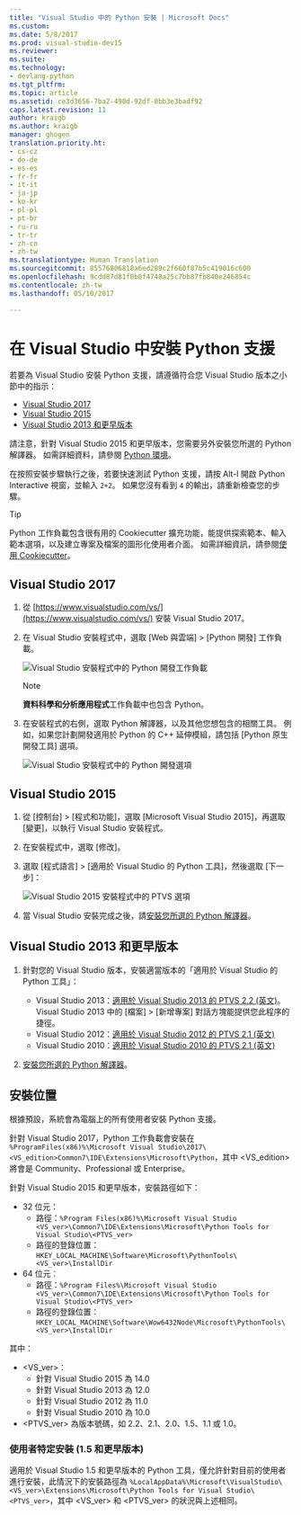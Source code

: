 ```yaml
---
title: "Visual Studio 中的 Python 安裝 | Microsoft Docs"
ms.custom: 
ms.date: 5/8/2017
ms.prod: visual-studio-dev15
ms.reviewer: 
ms.suite: 
ms.technology:
- devlang-python
ms.tgt_pltfrm: 
ms.topic: article
ms.assetid: ce3d3656-7ba2-490d-92df-0bb3e3badf92
caps.latest.revision: 11
author: kraigb
ms.author: kraigb
manager: ghogen
translation.priority.ht:
- cs-cz
- de-de
- es-es
- fr-fr
- it-it
- ja-jp
- ko-kr
- pl-pl
- pt-br
- ru-ru
- tr-tr
- zh-cn
- zh-tw
ms.translationtype: Human Translation
ms.sourcegitcommit: 85576806818a6ed289c2f660f87b5c419016c600
ms.openlocfilehash: 9cdd87d81f0b0f4748a25c7bb87fb840e246854c
ms.contentlocale: zh-tw
ms.lasthandoff: 05/10/2017

---
```


# <a name="installing-python-support-in-visual-studio"></a>在 Visual Studio 中安裝 Python 支援

若要為 Visual Studio 安裝 Python 支援，請遵循符合您 Visual Studio 版本之小節中的指示：

- [Visual Studio 2017](#visual-studio-2017)
- [Visual Studio 2015](#visual-studio-2015)
- [Visual Studio 2013 和更早版本](#visual-studio-2013-and-earlier)

請注意，針對 Visual Studio 2015 和更早版本，您需要另外安裝您所選的 Python 解譯器。 如需詳細資料，請參閱 [Python 環境](python-environments.md)。

在按照安裝步驟執行之後，若要快速測試 Python 支援，請按 Alt-I 開啟 Python Interactive 視窗，並輸入 `2+2`。 如果您沒有看到 `4` 的輸出，請重新檢查您的步驟。

> [!Tip]
> Python 工作負載包含很有用的 Cookiecutter 擴充功能，能提供探索範本、輸入範本選項，以及建立專案及檔案的圖形化使用者介面。 如需詳細資訊，請參閱[使用 Cookiecutter](cookiecutter.md)。

## <a name="visual-studio-2017"></a>Visual Studio 2017

1. 從 [https://www.visualstudio.com/vs/](https://www.visualstudio.com/vs/) 安裝 Visual Studio 2017。

1. 在 Visual Studio 安裝程式中，選取 [Web 與雲端] > [Python 開發] 工作負載。

    ![Visual Studio 安裝程式中的 Python 開發工作負載](~/docs/python/media/installation-python-workload.png)

    > [!Note]
    > **資料科學和分析應用程式**工作負載中也包含 Python。

1. 在安裝程式的右側，選取 Python 解譯器，以及其他您想包含的相關工具。 例如，如果您計劃開發適用於 Python 的 C++ 延伸模組，請包括 [Python 原生開發工具] 選項。

    ![Visual Studio 安裝程式中的 Python 開發選項](~/docs/python/media/installation-python-options.png)

## <a name="visual-studio-2015"></a>Visual Studio 2015

1. 從 [控制台] > [程式和功能]，選取 [Microsoft Visual Studio 2015]，再選取 [變更]，以執行 Visual Studio 安裝程式。

1. 在安裝程式中，選取 [修改]。

1. 選取 [程式語言] > [適用於 Visual Studio 的 Python 工具]，然後選取 [下一步]：

    ![Visual Studio 2015 安裝程式中的 PTVS 選項](~/docs/python/media/installation-vs2015.png)    

1. 當 Visual Studio 安裝完成之後，請[安裝您所選的 Python 解譯器](python-environments.md#selecting-and-installing-python-interpreters)。

## <a name="visual-studio-2013-and-earlier"></a>Visual Studio 2013 和更早版本

1. 針對您的 Visual Studio 版本，安裝適當版本的「適用於 Visual Studio 的 Python 工具」：

    - Visual Studio 2013：[適用於 Visual Studio 2013 的 PTVS 2.2 (英文)](https://github.com/Microsoft/PTVS/releases/v2.2)。 Visual Studio 2013 中的 [檔案] > [新增專案] 對話方塊能提供您此程序的捷徑。
    - Visual Studio 2012：[適用於 Visual Studio 2012 的 PTVS 2.1 (英文)](https://pytools.codeplex.com/downloads/get/920478)
    - Visual Studio 2010：[適用於 Visual Studio 2010 的 PTVS 2.1 (英文)](https://pytools.codeplex.com/downloads/get/920479)

1. [安裝您所選的 Python 解譯器](python-environments.md#selecting-and-installing-python-interpreters)。

## <a name="install-locations"></a>安裝位置

根據預設，系統會為電腦上的所有使用者安裝 Python 支援。

針對 Visual Studio 2017，Python 工作負載會安裝在 `%ProgramFiles(x86)%\Microsoft Visual Studio\2017\<VS_edition>Common7\IDE\Extensions\Microsoft\Python`，其中 &lt;VS_edition&gt; 將會是 Community、Professional 或 Enterprise。

針對 Visual Studio 2015 和更早版本，安裝路徑如下：

- 32 位元：
  - 路徑：`%Program Files(x86)%\Microsoft Visual Studio <VS_ver>\Common7\IDE\Extensions\Microsoft\Python Tools for Visual Studio\<PTVS_ver>`
  - 路徑的登錄位置：`HKEY_LOCAL_MACHINE\Software\Microsoft\PythonTools\<VS_ver>\InstallDir`
- 64 位元︰
  - 路徑：`%Program Files%\Microsoft Visual Studio <VS_ver>\Common7\IDE\Extensions\Microsoft\Python Tools for Visual Studio\<PTVS_ver>`
  - 路徑的登錄位置：`HKEY_LOCAL_MACHINE\Software\Wow6432Node\Microsoft\PythonTools\<VS_ver>\InstallDir`

其中：

- &lt;VS_ver&gt;：    
    - 針對 Visual Studio 2015 為 14.0
    - 針對 Visual Studio 2013 為 12.0
    - 針對 Visual Studio 2012 為 11.0
    - 針對 Visual Studio 2010 為 10.0
- &lt;PTVS_ver&gt; 為版本號碼，如 2.2、2.1、2.0、1.5、1.1 或 1.0。

### <a name="user-specific-installations-15-and-earlier"></a>使用者特定安裝 (1.5 和更早版本)

適用於 Visual Studio 1.5 和更早版本的 Python 工具，僅允許針對目前的使用者進行安裝，此情況下的安裝路徑為 `%LocalAppData%\Microsoft\VisualStudio\<VS_ver>\Extensions\Microsoft\Python Tools for Visual Studio\<PTVS_ver>`，其中 &lt;VS_ver&gt; 和 &lt;PTVS_ver&gt; 的狀況與上述相同。

